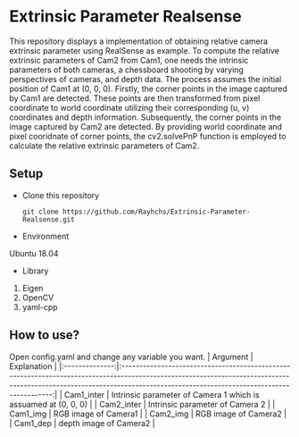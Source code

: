 # Extrinsic Parameter Realsense
This repository displays a implementation of obtaining relative camera extrinsic parameter using RealSense as example.
To compute the relative extrinsic parameters of Cam2 from Cam1, one needs the intrinsic parameters of both cameras, a chessboard shooting by varying perspectives of cameras, and depth data.
The process assumes the initial position of Cam1 at (0, 0, 0).
Firstly, the corner points in the image captured by Cam1 are detected.
These points are then transformed from pixel coordinate to world coordinate utilizing their corresponding (u, v) coordinates and depth information.
Subsequently, the corner points in the image captured by Cam2 are detected.
By providing world coordinate and pixel cooridnate of corner points, the cv2.solvePnP function is employed to calculate the relative extrinsic parameters of Cam2. 

## Setup

* Clone this repository

    ```shell script
    git clone https://github.com/Rayhchs/Extrinsic-Parameter-Realsense.git
    ```

* Environment

Ubuntu 18.04

* Library
1. Eigen
2. OpenCV
3. yaml-cpp

## How to use?

Open config.yaml and change any variable you want.
|    Argument    |                                                                                                       Explanation                                                                                                       |
|:--------------:|:-----------------------------------------------------------------------------------------------------------------------------------------------------------------------------------------------------------------------:|
|      Cam1_inter      | Intrinsic parameter of Camera 1 which is assuamed at (0, 0, 0) |
|    Cam2_inter   | Intrinsic parameter of Camera 2 |
|    Cam1_img   | RGB image of Camera1 |
|    Cam2_img   | RGB image of Camera2 |
|    Cam1_dep   | depth image of Camera2 |